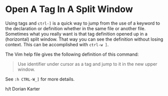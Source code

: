 # Open A Tag In A Split Window

Using tags and `ctrl-]` is a quick way to jump from the use of a keyword to
the declaration or definition whether in the same file or another file.
Sometimes what you really want is that tag definition opened up in a
(horizontal) split window. That way you can see the definition without
losing context. This can be accomplished with `ctrl-w ]`.

The Vim help file gives the following definition of this command:

> Use identifier under cursor as a tag and jump to it in the new upper window.

See `:h CTRL-W_]` for more details.

h/t Dorian Karter
